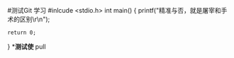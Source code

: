 #测试Git  学习
#inlcude <stdio.h>
int main()
{
    printf("精准与否，就是屠宰和手术的区别\r\n");

    return 0;
}
*****************************测试使****************************
pull
